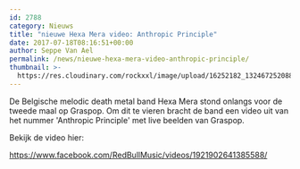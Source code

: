 ```yaml
---
id: 2788
category: Nieuws
title: "nieuwe Hexa Mera video: Anthropic Principle"
date: 2017-07-18T08:16:51+00:00
author: Seppe Van Ael
permalink: /news/nieuwe-hexa-mera-video-anthropic-principle/
thumbnail: >-
  https://res.cloudinary.com/rockxxl/image/upload/16252182_1324672520889098_3477984979230228662_o.jpg
---
```

De Belgische melodic death metal band Hexa Mera stond onlangs voor de tweede maal op Graspop. Om dit te vieren bracht de band een video uit van het nummer 'Anthropic Principle' met live beelden van Graspop.

Bekijk de video hier:

https://www.facebook.com/RedBullMusic/videos/1921902641385588/